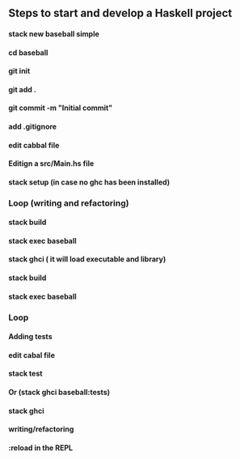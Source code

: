 ## Steps to start and develop a Haskell project

#### stack new baseball simple
#### cd baseball
#### git init
#### git add .
#### git commit -m "Initial commit"
#### add .gitignore
#### edit cabbal file
#### Editign a src/Main.hs file 
#### stack setup (in case no ghc has been installed)
### Loop (writing and refactoring)
#### stack build
#### stack exec baseball
#### stack ghci ( it will load executable and library)
#### stack build
#### stack exec baseball
### Loop

#### Adding tests
#### edit cabal file
#### stack test 
#### Or (stack ghci baseball:tests)

#### stack ghci
#### writing/refactoring
#### :reload in the REPL
